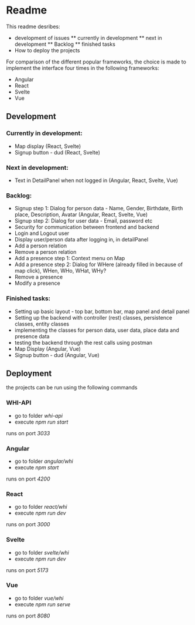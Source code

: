 # Readme

This readme desribes:

* development of issues
** currently in development
** next in development
** Backlog
** finished tasks
* How to deploy the projects

For comparison of the different popular frameworks, the choice is made to implement the interface four times in the following frameworks:
* Angular
* React
* Svelte
* Vue

## Development

### Currently in development:

* Map display (React, Svelte)
* Signup button - dud (React, Svelte)

### Next in development:

* Text in DetailPanel when not logged in (Angular, React, Svelte, Vue)

### Backlog:

* Signup step 1: Dialog for person data - Name, Gender, Birthdate, Birth place, Description, Avatar (Angular, React, Svelte, Vue)
* Signup step 2: Dialog for user data - Email, password etc 
* Security for communication between frontend and backend 
* Login and Logout user 
* Display user/person data after logging in, in detailPanel
* Add a person relation
* Remove a person relation
* Add a presence step 1: Context menu on Map
* Add a presence step 2: Dialog for WHere (already filled in because of map click), WHen, WHo, WHat, WHy?
* Remove a presence
* Modify a presence

### Finished tasks:

* Setting up basic layout - top bar, bottom bar, map panel and detail panel
* Setting up the backend with controller (rest) classes, persistence classes, entity classes
* implementing the classes for person data, user data, place data and presence data
* testing the backend through the rest calls using postman
* Map Display (Angular, Vue)
* Signup button - dud (Angular, Vue)


## Deployment
the projects can be run using the following commands

### WHI-API
* go to folder *whi-api* 
* execute *npm run start*

runs on port *3033*

### Angular
* go to folder *angular/whi*
* execute *npm start*

runs on port *4200*
	
### React
* go to folder *react/whi*
* execute *npm run dev*

runs on port *3000*

### Svelte
* go to folder *svelte/whi*
* execute *npm run dev*

runs on port *5173*

### Vue
* go to folder *vue/whi*
* execute *npm run serve*

runs on port *8080*